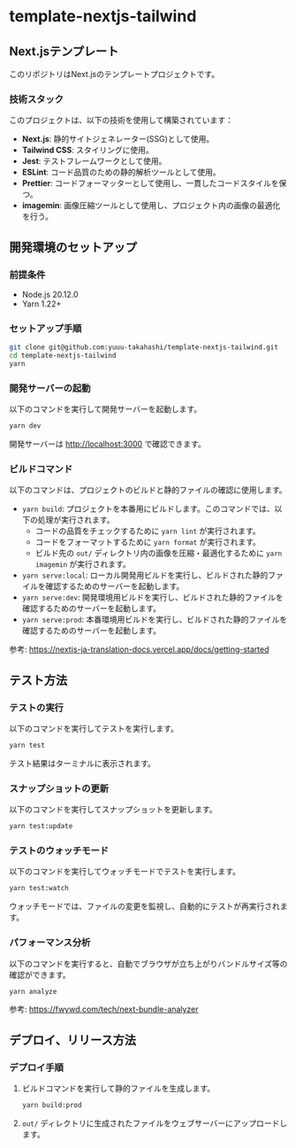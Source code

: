 # template-nextjs-tailwind

## Next.jsテンプレート

このリポジトリはNext.jsのテンプレートプロジェクトです。

### 技術スタック

このプロジェクトは、以下の技術を使用して構築されています：

- **Next.js**: 静的サイトジェネレーター(SSG)として使用。
- **Tailwind CSS**: スタイリングに使用。
- **Jest**: テストフレームワークとして使用。
- **ESLint**: コード品質のための静的解析ツールとして使用。
- **Prettier**: コードフォーマッターとして使用し、一貫したコードスタイルを保つ。
- **imagemin**: 画像圧縮ツールとして使用し、プロジェクト内の画像の最適化を行う。

## 開発環境のセットアップ

### 前提条件

- Node.js 20.12.0
- Yarn 1.22+

### セットアップ手順

```bash
git clone git@github.com:yuuu-takahashi/template-nextjs-tailwind.git
cd template-nextjs-tailwind
yarn
```

### 開発サーバーの起動

以下のコマンドを実行して開発サーバーを起動します。

```bash
yarn dev
```

開発サーバーは <http://localhost:3000> で確認できます。

### ビルドコマンド

以下のコマンドは、プロジェクトのビルドと静的ファイルの確認に使用します。

- `yarn build`: プロジェクトを本番用にビルドします。このコマンドでは、以下の処理が実行されます。
  - コードの品質をチェックするために `yarn lint` が実行されます。
  - コードをフォーマットするために `yarn format` が実行されます。
  - ビルド先の `out/` ディレクトリ内の画像を圧縮・最適化するために `yarn imagemin` が実行されます。
- `yarn serve:local`: ローカル開発用ビルドを実行し、ビルドされた静的ファイルを確認するためのサーバーを起動します。
- `yarn serve:dev`: 開発環境用ビルドを実行し、ビルドされた静的ファイルを確認するためのサーバーを起動します。
- `yarn serve:prod`: 本番環境用ビルドを実行し、ビルドされた静的ファイルを確認するためのサーバーを起動します。

参考: <https://nextjs-ja-translation-docs.vercel.app/docs/getting-started>

## テスト方法

### テストの実行

以下のコマンドを実行してテストを実行します。

```bash
yarn test
```

テスト結果はターミナルに表示されます。

### スナップショットの更新

以下のコマンドを実行してスナップショットを更新します。

```bash
yarn test:update
```

### テストのウォッチモード

以下のコマンドを実行してウォッチモードでテストを実行します。

```bash
yarn test:watch
```

ウォッチモードでは、ファイルの変更を監視し、自動的にテストが再実行されます。

### パフォーマンス分析

以下のコマンドを実行すると、自動でブラウザが立ち上がりバンドルサイズ等の確認ができます。

```bash
yarn analyze
```

参考: <https://fwywd.com/tech/next-bundle-analyzer>

## デプロイ、リリース方法

### デプロイ手順

1. ビルドコマンドを実行して静的ファイルを生成します。

   ```bash
   yarn build:prod
   ```

2. `out/` ディレクトリに生成されたファイルをウェブサーバーにアップロードします。
